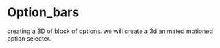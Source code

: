 # Option_bars

creating a 3D of block of options.
we will create a 3d animated motioned option selecter.
